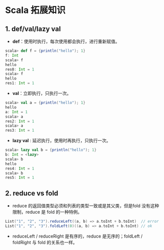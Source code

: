 # Scala 拓展知识

## 1. def/val/lazy val

- **def**：使用时执行，每次使用都会执行，进行重新赋值。

```scala
scala> def f = {println("hello"); 1}
f: Int
scala> f
hello
res0: Int = 1
scala> f
hello
res1: Int = 1
```

- **val**：立即执行，只执行一次。

```scala
scala> val a = {println("hello"); 1}
hello
a: Int = 1
scala> a
res2: Int = 1
scala> a
res3: Int = 1
```

- **lazy val** : 延迟执行，使用时再执行，只执行一次。

```scala
scala> lazy val b = {println("hello"); 1}
b: Int = <lazy>
scala> b
hello
res4: Int = 1
scala> b
res5: Int = 1
```

## 2. reduce vs fold

- reduce 的返回值类型必须和列表的类型一致或是其父类，但是fold 没有这种限制，reduce 是 fold 的一种特例。

```scala
List("1", "2", "3").reduceLeft((a, b) => a.toInt + b.toInt)  // error
List("1", "2", "3").foldLeft(0)((a, b) => a.toInt + b.toInt) // ok
```

- reduceLeft / reduceRight 是有序的，reduce 是无序的；foldLeft / foldRight 与 fold 的关系也一样。

